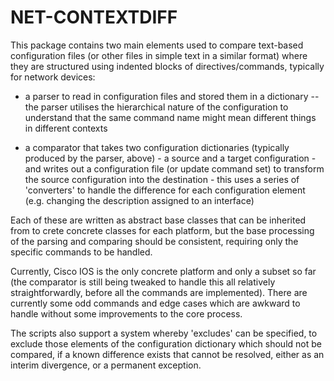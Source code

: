 NET-CONTEXTDIFF
===============

This package contains two main elements used to compare text-based
configuration files (or other files in simple text in a similar format) where
they are structured using indented blocks of directives/commands, typically for
network devices:

* a parser to read in configuration files and stored them in a dictionary --
  the parser utilises the hierarchical nature of the configuration to
  understand that the same command name might mean different things in
  different contexts

* a comparator that takes two configuration dictionaries (typically produced by
  the parser, above) - a source and a target configuration - and writes out
  a configuration file (or update command set) to transform the source
  configuration into the destination - this uses a series of 'converters' to
  handle the difference for each configuration element (e.g. changing the
  description assigned to an interface)

Each of these are written as abstract base classes that can be inherited from
to crete concrete classes for each platform, but the base processing of the
parsing and comparing should be consistent, requiring only the specific
commands to be handled.

Currently, Cisco IOS is the only concrete platform and only a subset so far
(the comparator is still being tweaked to handle this all relatively
straightforwardly, before all the commands are implemented).  There are
currently some odd commands and edge cases which are awkward to handle without
some improvements to the core process.

The scripts also support a system whereby 'excludes' can be specified, to
exclude those elements of the configuration dictionary which should not be
compared, if a known difference exists that cannot be resolved, either as an
interim divergence, or a permanent exception.
